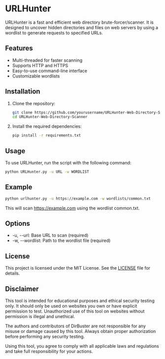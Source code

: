 # URLHunter

URLHunter is a fast and efficient web directory brute-forcer/scanner. It is designed to uncover hidden directories and files on web servers by using a wordlist to generate requests to specified URLs.

## Features

- Multi-threaded for faster scanning
- Supports HTTP and HTTPS
- Easy-to-use command-line interface
- Customizable wordlists

## Installation

1. Clone the repository:

    ```bash
    git clone https://github.com/yourusername/URLHunter-Web-Directory-Scanner.git
    cd URLHunter-Web-Directory-Scanner
    ```

2. Install the required dependencies:

    ```bash
    pip install -r requirements.txt
    ```

## Usage

To use URLHunter, run the script with the following command:

```bash
python URLHunter.py -u URL -w WORDLIST
```
## Example
```bash
python urlhunter.py -u https://example.com -w wordlists/common.txt
```
This will scan https://example.com using the wordlist common.txt.

## Options
- -u, --url: Base URL to scan (required)
- -w, --wordlist: Path to the wordlist file (required)

## License
This project is licensed under the MIT License. See the [LICENSE](LICENSE) file for details.

## Disclaimer

This tool is intended for educational purposes and ethical security testing only. It should only be used on websites you own or have explicit permission to test. Unauthorized use of this tool on websites without permission is illegal and unethical.

The authors and contributors of DirBuster are not responsible for any misuse or damage caused by this tool. Always obtain proper authorization before performing any security testing.

Using this tool, you agree to comply with all applicable laws and regulations and take full responsibility for your actions.

